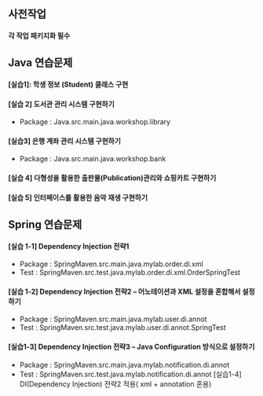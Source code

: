 

## 사전작업
#### 각 작업 패키지화 필수

## Java 연습문제
#### [실습1]: 학생 정보 (Student) 클래스 구현

#### [실습 2] 도서관 관리 시스템 구현하기
- Package : Java.src.main.java.workshop.library 
#### [실습3] 은행 계좌 관리 시스템 구현하기
- Package : Java.src.main.java.workshop.bank
#### [실습 4] 다형성을 활용한 출판물(Publication)관리와 쇼핑카트 구현하기

#### [실습 5] 인터페이스를 활용한 음악 재생 구현하기


## Spring 연습문제
#### [실습 1-1] Dependency Injection 전략1
- Package : SpringMaven.src.main.java.mylab.order.di.xml
- Test : SpringMaven.src.test.java.mylab.order.di.xml.OrderSpringTest
#### [실습 1-2] Dependency Injection 전략2 – 어노테이션과 XML 설정을 혼합해서 설정하기
- Package : SpringMaven.src.main.java.mylab.user.di.annot
- Test : SpringMaven.src.test.java.mylab.user.di.annot.SpringTest
#### [실습1-3] Dependency Injection 전략3 – Java Configuration 방식으로 설정하기
- Package : SpringMaven.src.main.java.mylab.notification.di.annot
- Test : SpringMaven.src.test.java.mylab.notification.di.annot
  [실습1-4] DI(Dependency Injection) 전략2 적용( xml + annotation 혼용)